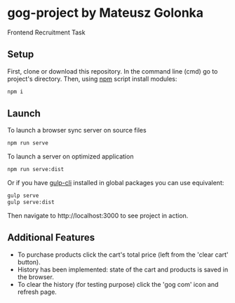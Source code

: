 # gog-project by Mateusz Golonka
Frontend Recruitment Task

## Setup

First, clone or download this repository.
In the command line (cmd) go to project's directory.
Then, using [npm](https://www.npmjs.com/) script install modules:
```bash
npm i
```

## Launch

To launch a browser sync server on source files
```bash
npm run serve
```
To launch a server on optimized application
```bash
npm run serve:dist
```

Or if you have [gulp-cli](https://www.npmjs.com/package/gulp-cli) installed in global packages you can use equivalent:
```bash
gulp serve
gulp serve:dist
```

Then navigate to http://localhost:3000 to see project in action.

## Additional Features

- To purchase products click the cart's total price (left from the 'clear cart' button).
- History has been implemented: state of the cart and products is saved in the browser.
- To clear the history (for testing purpose) click the 'gog com' icon and refresh page.
